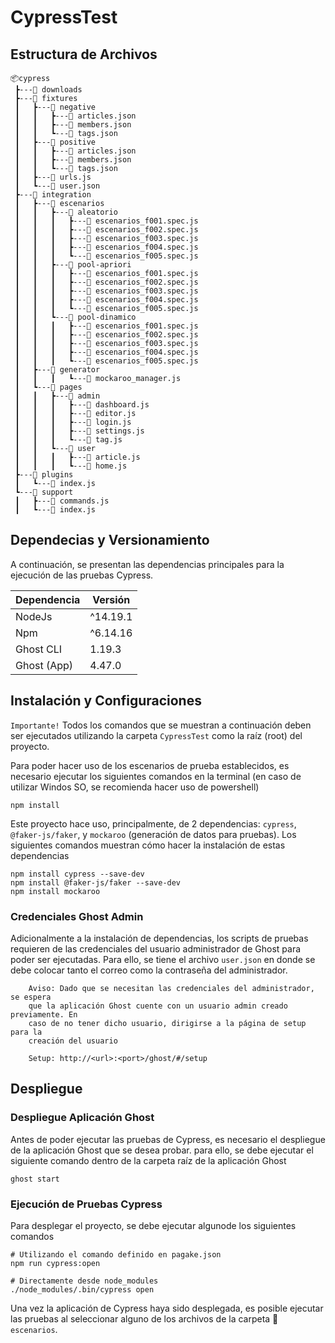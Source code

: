 # CypressTest


## Estructura de Archivos

```
📦cypress
 ┣---📂 downloads
 ┣---📂 fixtures
 ┃   ┣---📂 negative
 ┃   ┃   ┣---📜 articles.json
 ┃   ┃   ┣---📜 members.json
 ┃   ┃   ┗---📜 tags.json
 ┃   ┣---📂 positive
 ┃   ┃   ┣---📜 articles.json
 ┃   ┃   ┣---📜 members.json
 ┃   ┃   ┗---📜 tags.json
 ┃   ┣---📜 urls.js
 ┃   ┗---📜 user.json
 ┣---📂 integration
 ┃   ┣---📂 escenarios
 ┃   ┃   ┣---📂 aleatorio
 ┃   ┃   ┃   ┣---📜 escenarios_f001.spec.js
 ┃   ┃   ┃   ┣---📜 escenarios_f002.spec.js
 ┃   ┃   ┃   ┣---📜 escenarios_f003.spec.js
 ┃   ┃   ┃   ┣---📜 escenarios_f004.spec.js
 ┃   ┃   ┃   ┗---📜 escenarios_f005.spec.js
 ┃   ┃   ┣---📂 pool-apriori
 ┃   ┃   ┃   ┣---📜 escenarios_f001.spec.js
 ┃   ┃   ┃   ┣---📜 escenarios_f002.spec.js
 ┃   ┃   ┃   ┣---📜 escenarios_f003.spec.js
 ┃   ┃   ┃   ┣---📜 escenarios_f004.spec.js
 ┃   ┃   ┃   ┗---📜 escenarios_f005.spec.js
 ┃   ┃   ┗---📂 pool-dinamico
 ┃   ┃   ┃   ┣---📜 escenarios_f001.spec.js
 ┃   ┃   ┃   ┣---📜 escenarios_f002.spec.js
 ┃   ┃   ┃   ┣---📜 escenarios_f003.spec.js
 ┃   ┃   ┃   ┣---📜 escenarios_f004.spec.js
 ┃   ┃   ┃   ┗---📜 escenarios_f005.spec.js
 ┃   ┣---📂 generator
 ┃   ┃   ┃   ┗---📜 mockaroo_manager.js
 ┃   ┗---📂 pages
 ┃   ┃   ┣---📂 admin
 ┃   ┃   ┃   ┣---📜 dashboard.js
 ┃   ┃   ┃   ┣---📜 editor.js
 ┃   ┃   ┃   ┣---📜 login.js
 ┃   ┃   ┃   ┣---📜 settings.js
 ┃   ┃   ┃   ┗---📜 tag.js
 ┃   ┃   ┗---📂 user
 ┃   ┃   ┃   ┣---📜 article.js
 ┃   ┃   ┃   ┗---📜 home.js
 ┣---📂 plugins
 ┃   ┗---📜 index.js
 ┗---📂 support
 ┃   ┣---📜 commands.js
 ┃   ┗---📜 index.js

```

## Dependecias y Versionamiento

A continuación, se presentan las dependencias principales para la ejecución de las pruebas Cypress.

| Dependencia | Versión  |
| ----------- | -------- |
| NodeJs      | ^14.19.1 |
| Npm         | ^6.14.16 |
| Ghost CLI   | 1.19.3   |
| Ghost (App) | 4.47.0   |

## Instalación y Configuraciones

`Importante!` Todos los comandos que se muestran a continuación deben ser ejecutados utilizando la carpeta `CypressTest` como la raíz (root) del proyecto.

Para poder hacer uso de los escenarios de prueba establecidos, es necesario ejecutar los siguientes comandos en la terminal (en caso de utilizar Windos SO, se recomienda hacer uso de powershell)

```shell
npm install
```

Este proyecto hace uso, principalmente, de 2 dependencias: `cypress`, `@faker-js/faker`, y `mockaroo` (generación de datos para pruebas). Los siguientes comandos muestran cómo hacer la instalación de estas dependencias

```shell
npm install cypress --save-dev
npm install @faker-js/faker --save-dev
npm install mockaroo
```

### Credenciales Ghost Admin
Adicionalmente a la instalación de dependencias, los scripts de pruebas requieren de las credenciales del usuario administrador de Ghost para poder ser ejecutadas. Para ello, se tiene el archivo `user.json` en donde se debe colocar tanto el correo como la contraseña del administrador.

~~~
    Aviso: Dado que se necesitan las credenciales del administrador, se espera
    que la aplicación Ghost cuente con un usuario admin creado previamente. En
    caso de no tener dicho usuario, dirigirse a la página de setup para la
    creación del usuario
    
    Setup: http://<url>:<port>/ghost/#/setup
~~~


## Despliegue

### Despliegue Aplicación Ghost

Antes de poder ejecutar las pruebas de Cypress, es necesario el despliegue de la aplicación Ghost que se desea probar. para ello, se debe ejecutar el siguiente comando dentro de la carpeta raíz de la aplicación Ghost

```shell
ghost start
```

### Ejecución de Pruebas Cypress
Para desplegar el proyecto, se debe ejecutar algunode los siguientes comandos

```shell
# Utilizando el comando definido en pagake.json
npm run cypress:open

# Directamente desde node_modules
./node_modules/.bin/cypress open
```

Una vez la aplicación de Cypress haya sido desplegada, es posible ejecutar las pruebas al seleccionar alguno de los archivos de la carpeta 📂  `escenarios`.
